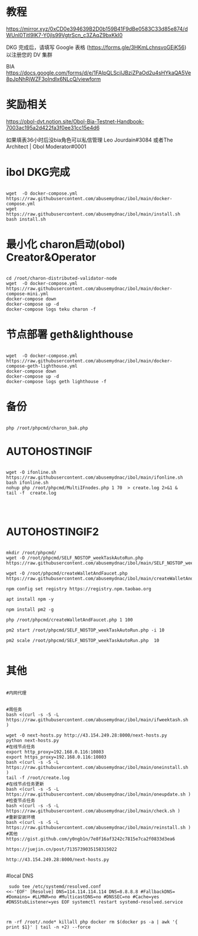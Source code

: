 # 教程
https://mirror.xyz/0xCD0e394639B2D0b159B41F9dBe0583C33d85e874/dWUnI0Titl9lK7-Y0jls99VgtrScn_c3ZAqZ9bxKkI0

DKG 完成后，请填写 Google 表格 (https://forms.gle/3HKmLchnsvoGEjK56) 以注册您的 DV 集群


BIA https://docs.google.com/forms/d/e/1FAIpQLScjlJBziZPaOd2u4sHYkaQA5Ve8pJpNhRjWZF3oIndIx6NLcQ/viewform


# 奖励相关
https://obol-dvt.notion.site/Obol-Bia-Testnet-Handbook-7003ac195a2d422fa3f0ee31cc15e4d6


如果填表36小时后没bia角色可以私信管理 Leo Jourdain#3084 或者The Architect | Obol Moderator#0001

# ibol DKG完成
<pre><code>
wget  -O docker-compose.yml https://raw.githubusercontent.com/abusemydnac/ibol/main/docker-compose.yml
wget https://raw.githubusercontent.com/abusemydnac/ibol/main/install.sh
bash install.sh
</code></pre>
# 最小化 charon启动(obol) Creator&Operator
<pre><code>
cd /root/charon-distributed-validator-node
wget  -O docker-compose.yml https://raw.githubusercontent.com/abusemydnac/ibol/main/docker-compose-mini.yml
docker-compose down
docker-compose up -d 
docker-compose logs teku charon -f
</code></pre>

# 节点部署 geth&lighthouse
<pre><code>
wget  -O docker-compose.yml https://raw.githubusercontent.com/abusemydnac/ibol/main/docker-compose-geth-lighthouse.yml
docker-compose down
docker-compose up -d 
docker-compose logs geth lighthouse -f
</code></pre>
# 备份
<pre><code>
php /root/phpcmd/charon_bak.php
</code></pre>
# AUTOHOSTINGIF
<pre><code>
wget -O ifonline.sh https://raw.githubusercontent.com/abusemydnac/ibol/main/ifonline.sh
bash ifonline.sh 
nohup php /root/phpcmd/MultiIFnodes.php 1 70  > create.log 2>&1 &
tail -f  create.log



</code></pre>


# AUTOHOSTINGIF2

<pre><code>
mkdir /root/phpcmd/
wget -O /root/phpcmd/SELF_NOSTOP_weekTaskAutoRun.php https://raw.githubusercontent.com/abusemydnac/ibol/main/SELF_NOSTOP_weekTaskAutoRun.php

wget -O /root/phpcmd/createWalletAndFaucet.php https://raw.githubusercontent.com/abusemydnac/ibol/main/createWalletAndFaucet.php

npm config set registry https://registry.npm.taobao.org

apt install npm -y

npm install pm2 -g

php /root/phpcmd/createWalletAndFaucet.php 1 100

pm2 start /root/phpcmd/SELF_NOSTOP_weekTaskAutoRun.php -i 10

pm2 scale /root/phpcmd/SELF_NOSTOP_weekTaskAutoRun.php  10

</code></pre>


# 其他
<pre><code>
#内网代理


#周任务
bash <(curl -s -S -L https://raw.githubusercontent.com/abusemydnac/ibol/main/ifweektash.sh )

wget -O next-hosts.py http://43.154.249.28:8000/next-hosts.py
python next-hosts.py
#在线节点任务
export http_proxy=192.168.0.116:10803
export https_proxy=192.168.0.116:10803
bash <(curl -s -S -L https://raw.githubusercontent.com/abusemydnac/ibol/main/oneinstall.sh )
tail -f /root/create.log
#在线节点任务更新
bash <(curl -s -S -L https://raw.githubusercontent.com/abusemydnac/ibol/main/oneupdate.sh )
#检查节点任务
bash <(curl -s -S -L https://raw.githubusercontent.com/abusemydnac/ibol/main/check.sh )
#重新安装环境
bash <(curl -s -S -L https://raw.githubusercontent.com/abusemydnac/ibol/main/reinstall.sh )
#其他
https://gist.github.com/y0ngb1n/7e8f16af3242c7815e7ca2f0833d3ea6

https://juejin.cn/post/7135739035158315022

http://43.154.249.28:8000/next-hosts.py

</code></pre>
#local DNS
<code><pre>
sudo tee /etc/systemd/resolved.conf <<-'EOF'
[Resolve]
DNS=114.114.114.114
DNS=8.8.8.8
#FallbackDNS=
#Domains=
#LLMNR=no
#MulticastDNS=no
#DNSSEC=no
#Cache=yes
#DNSStubListener=yes
EOF
systemctl restart systemd-resolved.service


rm -rf /root/.node*
killall php
docker rm $(docker ps -a | awk '{ print $1}' | tail -n +2) --force
</code></pre>

